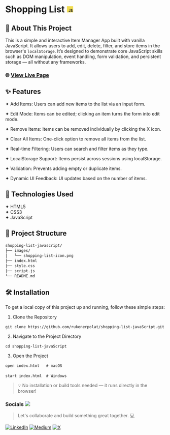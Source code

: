 # Shopping List <img src="https://raw.githubusercontent.com/devicons/devicon/master/icons/javascript/javascript-original.svg" alt="JavaScript" width="20" height="20"/>

## 📌 About This Project

This is a simple and interactive Item Manager App built with vanilla JavaScript. It allows users to add, edit, delete, filter, and store items in the browser's `localStorage`. It’s designed to demonstrate core JavaScript skills such as DOM manipulation, event handling, form validation, and persistent storage — all without any frameworks.

### 🌐 [View Live Page](https://shopping-list-01.netlify.app/)

## ✨ Features

✦ Add Items: Users can add new items to the list via an input form.

✦ Edit Mode: Items can be edited; clicking an item turns the form into edit mode.

✦ Remove Items: Items can be removed individually by clicking the X icon.

✦ Clear All Items: One-click option to remove all items from the list.

✦ Real-time Filtering: Users can search and filter items as they type.

✦ LocalStorage Support: Items persist across sessions using localStorage.

✦ Validation: Prevents adding empty or duplicate items.

✦ Dynamic UI Feedback: UI updates based on the number of items.

## 🧩 Technologies Used

✦ HTML5  
✦ CSS3  
✦ JavaScript

## 📁 Project Structure

```
shopping-list-javascript/
├── images/
│   └── shopping-list-icon.png
├── index.html
├── style.css
├── script.js
└── README.md
```

## 🛠️ Installation

To get a local copy of this project up and running, follow these simple steps:

1. Clone the Repository

```
git clone https://github.com/rukenerpolat/shopping-list-javaScript.git
```

2. Navigate to the Project Directory

```
cd shopping-list-javaScript
```

3. Open the Project

```
open index.html   # macOS

start index.html  # Windows
```

> 💡 No installation or build tools needed — it runs directly in the browser!

### Socials <img src="https://media.giphy.com/media/mGcNjsfWAjY5AEZNw6/giphy.gif" width="50">

> Let's collaborate and build something great together. 💻

[![LinkedIn](https://img.shields.io/badge/-LinkedIn-827a67?style=flat&logo=linkedin&logoColor=white)](https://linkedin.com/in/rukenerpolat)
[![Medium](https://img.shields.io/badge/-Medium-827a67?style=flat&logo=medium&logoColor=white)](https://medium.com/@rukenerpolat)
[![X](https://img.shields.io/badge/-X-827a67?style=flat&logo=x&logoColor=white)](https://x.com/rukenerpolat)
